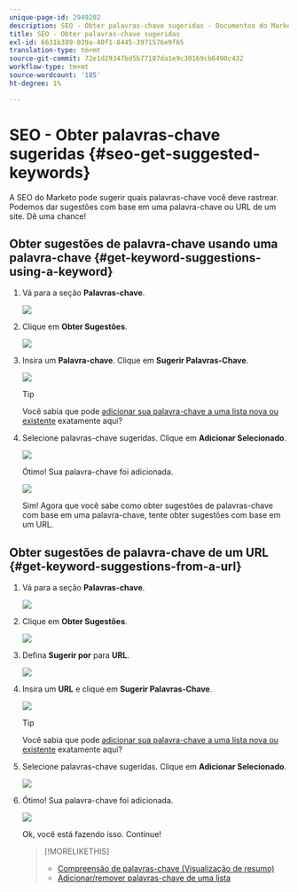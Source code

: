 ```yaml
---
unique-page-id: 2949202
description: SEO - Obter palavras-chave sugeridas - Documentos do Marketo - Documentação do produto
title: SEO - Obter palavras-chave sugeridas
exl-id: 6631b389-039a-40f1-8445-3971576e9f65
translation-type: tm+mt
source-git-commit: 72e1d29347bd5b77107da1e9c30169cb6490c432
workflow-type: tm+mt
source-wordcount: '185'
ht-degree: 1%

---
```


# SEO - Obter palavras-chave sugeridas {#seo-get-suggested-keywords}

A SEO do Marketo pode sugerir quais palavras-chave você deve rastrear. Podemos dar sugestões com base em uma palavra-chave ou URL de um site. Dê uma chance!

## Obter sugestões de palavra-chave usando uma palavra-chave {#get-keyword-suggestions-using-a-keyword}

1. Vá para a seção **Palavras-chave**.

   ![](assets/image2014-9-18-10-3a51-3a41.png)

1. Clique em **Obter Sugestões**.

   ![](assets/image2014-9-18-10-3a52-3a42.png)

1. Insira um **Palavra-chave**. Clique em **Sugerir Palavras-Chave**.

   ![](assets/image2014-9-18-10-3a53-3a14.png)

   >[!TIP]
   >
   >Você sabia que pode [adicionar sua palavra-chave a uma lista nova ou existente](/help/marketo/product-docs/additional-apps/seo/understanding-seo/seo-managing-lists.md) exatamente aqui?

1. Selecione palavras-chave sugeridas. Clique em **Adicionar Selecionado**.

   ![](assets/image2014-9-18-10-3a54-3a12.png)

   Ótimo! Sua palavra-chave foi adicionada.

   ![](assets/image2014-9-18-10-3a54-3a16.png)

   Sim! Agora que você sabe como obter sugestões de palavras-chave com base em uma palavra-chave, tente obter sugestões com base em um URL.

## Obter sugestões de palavra-chave de um URL {#get-keyword-suggestions-from-a-url}

1. Vá para a seção **Palavras-chave**.

   ![](assets/image2014-9-18-10-3a54-3a26.png)

1. Clique em **Obter Sugestões**.

   ![](assets/image2014-9-18-11-3a4-3a43.png)

1. Defina **Sugerir por** para **URL**.

   ![](assets/image2014-9-18-11-3a4-3a52.png)

1. Insira um **URL** e clique em **Sugerir Palavras-Chave**.

   ![](assets/image2014-9-18-11-3a5-3a7.png)

   >[!TIP]
   >
   >Você sabia que pode [adicionar sua palavra-chave a uma lista nova ou existente](/help/marketo/product-docs/additional-apps/seo/understanding-seo/seo-managing-lists.md) exatamente aqui?

1. Selecione palavras-chave sugeridas. Clique em **Adicionar Selecionado**.

   ![](assets/image2014-9-18-11-3a8-3a3.png)

1. Ótimo! Sua palavra-chave foi adicionada.

   ![](assets/image2014-9-18-11-3a8-3a25.png)

   Ok, você está fazendo isso. Continue!

   >[!MORELIKETHIS]
   >
   >* [Compreensão de palavras-chave (Visualização de resumo)](/help/marketo/product-docs/additional-apps/seo/keywords/seo-understanding-keywords.md)
   >* [Adicionar/remover palavras-chave de uma lista](/help/marketo/product-docs/additional-apps/seo/keywords/seo-add-remove-keywords-from-a-list.md)

